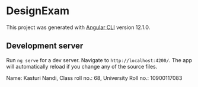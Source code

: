# DesignExam

This project was generated with [Angular CLI](https://github.com/angular/angular-cli) version 12.1.0.

## Development server

Run `ng serve` for a dev server. Navigate to `http://localhost:4200/`. The app will automatically reload if you change any of the source files.

Name: Kasturi Nandi, Class roll no.: 68, University Roll no.: 10900117083
